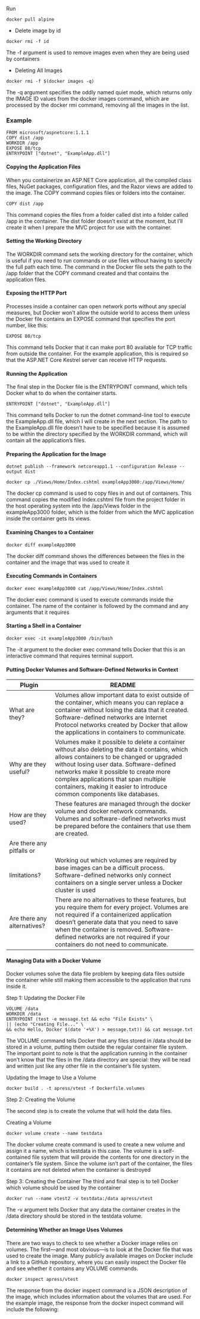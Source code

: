 Run

```
docker pull alpine
```

- Delete image by id

```
docker rmi -f id
```

The -f argument is used to remove images even when they are being
used by containers

- Deleting All Images

```
docker rmi -f $(docker images -q)
```

The -q argument specifies the oddly named quiet mode, which returns only the IMAGE ID values from
the docker images command, which are processed by the docker rmi command, removing all the images
in the list.

### Example

```
FROM microsoft/aspnetcore:1.1.1
COPY dist /app
WORKDIR /app
EXPOSE 80/tcp
ENTRYPOINT ["dotnet", "ExampleApp.dll"]
```

#### Copying the Application Files

When you containerize an ASP.NET Core application, all the compiled class files, NuGet packages,
configuration files, and the Razor views are added to the image. The COPY command copies files or folders
into the container.

```
COPY dist /app
```

This command copies the files from a folder called dist into a folder called /app in the container. The
dist folder doesn’t exist at the moment, but I’ll create it when I prepare the MVC project for use with the
container.

#### Setting the Working Directory

The WORKDIR command sets the working directory for the container, which is useful if you need to run
commands or use files without having to specify the full path each time. The command in the Docker file
sets the path to the /app folder that the COPY command created and that contains the application files.

#### Exposing the HTTP Port

Processes inside a container can open network ports without any special measures, but Docker won’t allow
the outside world to access them unless the Docker file contains an EXPOSE command that specifies the port
number, like this:

```
EXPOSE 80/tcp
```

This command tells Docker that it can make port 80 available for TCP traffic from outside the container.
For the example application, this is required so that the ASP.NET Core Kestrel server can receive HTTP
requests.

#### Running the Application

The final step in the Docker file is the ENTRYPOINT command, which tells Docker what to do when the
container starts.

```
ENTRYPOINT ["dotnet", "ExampleApp.dll"]
```

This command tells Docker to run the dotnet command-line tool to execute the ExampleApp.dll file,
which I will create in the next section. The path to the ExampleApp.dll file doesn’t have to be specified
because it is assumed to be within the directory specified by the WORKDIR command, which will contain all
the application’s files.

#### Preparing the Application for the Image

```
dotnet publish --framework netcoreapp1.1 --configuration Release --output dist
```

```
docker cp ./Views/Home/Index.cshtml exampleApp3000:/app/Views/Home/
```

The docker cp command is used to copy files in and out of containers. This command copies the
modified Index.cshtml file from the project folder in the host operating system into the /app/Views folder
in the exampleApp3000 folder, which is the folder from which the MVC application inside the container gets
its views.

#### Examining Changes to a Container

```
docker diff exampleApp3000
```

The docker diff command shows the differences between the files in the container and the image that
was used to create it

#### Executing Commands in Containers

```
docker exec exampleApp3000 cat /app/Views/Home/Index.cshtml
```

The docker exec command is used to execute commands inside the container. The name of the
container is followed by the command and any arguments that it requires

#### Starting a Shell in a Container

```
docker exec -it exampleApp3000 /bin/bash
```

The -it argument to the docker exec command tells Docker that this is an interactive command
that requires terminal support.

#### Putting Docker Volumes and Software-Defined Networks in Context

| Plugin                      | README                                                                                                                                                                                                                                                                                                                                               |
| --------------------------- | ---------------------------------------------------------------------------------------------------------------------------------------------------------------------------------------------------------------------------------------------------------------------------------------------------------------------------------------------------- |
| What are they?              | Volumes allow important data to exist outside of the container, which means you can replace a container without losing the data that it created. Software-defined networks are Internet Protocol networks created by Docker that allow the applications in containers to communicate.                                                                |
| Why are they useful?        | Volumes make it possible to delete a container without also deleting the data it contains, which allows containers to be changed or upgraded without losing user data. Software-defined networks make it possible to create more complex applications that span multiple containers, making it easier to introduce common components like databases. |
| How are they used?          | These features are managed through the docker volume and docker network commands. Volumes and software-defined networks must be prepared before the containers that use them are created.                                                                                                                                                            |
| Are there any pitfalls or   |
| limitations?                | Working out which volumes are required by base images can be a difficult process. Software-defined networks only connect containers on a single server unless a Docker cluster is used                                                                                                                                                               |
| Are there any alternatives? | There are no alternatives to these features, but you require them for every project. Volumes are not required if a containerized application doesn’t generate data that you need to save when the container is removed. Software-defined networks are not required if your containers do not need to communicate.                                   |


#### Managing Data with a Docker Volume
Docker volumes solve the data file problem by keeping data files outside the container while still making
them accessible to the application that runs inside it.

Step 1: Updating the Docker File
```
VOLUME /data
WORKDIR /data
ENTRYPOINT (test -e message.txt && echo "File Exists" \
|| (echo "Creating File..." \
&& echo Hello, Docker $(date '+%X') > message.txt)) && cat message.txt
```

The VOLUME command tells Docker that any files stored in /data should be stored in a volume, putting
them outside the regular container file system. The important point to note is that the application running
in the container won’t know that the files in the /data directory are special: they will be read and written just
like any other file in the container’s file system.

Updating the Image to Use a Volume
```
docker build . -t apress/vtest -f Dockerfile.volumes
```

Step 2: Creating the Volume

The second step is to create the volume that will hold the data files.

Creating a Volume
```
docker volume create --name testdata
```
The docker volume create command is used to create a new volume and assign it a name, which
is testdata in this case. The volume is a self-contained file system that will provide the contents for one
directory in the container’s file system. Since the volume isn’t part of the container, the files it contains are
not deleted when the container is destroyed

Step 3: Creating the Container
The third and final step is to tell Docker which volume should be used by the container
```
docker run --name vtest2 -v testdata:/data apress/vtest
```
The -v argument tells Docker that any data the container creates in the /data directory should be
stored in the testdata volume.

#### Determining Whether an Image Uses Volumes
There are two ways to check to see whether a Docker image relies on volumes. The first—and most
obvious—is to look at the Docker file that was used to create the image. Many publicly available images on
Docker include a link to a GitHub repository, where you can easily inspect the Docker file and see whether it
contains any VOLUME commands.

```
docker inspect apress/vtest
```
The response from the docker inspect command is a JSON description of the image, which includes
information about the volumes that are used. For the example image, the response from the docker inspect
command will include the following: